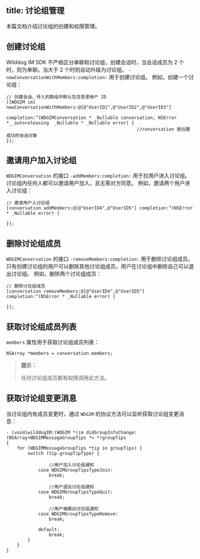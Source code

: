 title: 讨论组管理
---

本篇文档介绍讨论组的创建和权限管理。

## 创建讨论组
Wilddog IM SDK 不严格区分单聊和讨论组，创建会话时，当会话成员为 2 个时，则为单聊。当大于 2 个时则自动升级为讨论组。
`-newConversationWithMembers:completion:` 用于创建讨论组。
例如，创建一个讨论组：

```
// 创建会话，传入的数组中默认包含登录用户 ID
[[WDGIM im] newConversationWithMembers:@[@"UserID1",@"UserID2",@"UserID3"]
                                             completion:^(WDGIMConversation * _Nullable conversation, NSError *__autoreleasing  _Nullable * _Nullable error) {
                                                 //conversation 是创建成功的会话对象
}];
```

## 邀请用户加入讨论组

`WDGIMConversation` 的接口 `-addMembers:completion:` 用于拉用户进入讨论组。
讨论组内任何人都可以邀请用户加入，且无需对方同意。
例如，邀请两个用户进入讨论组：

```
// 邀请用户入讨论组
[conversation addMembers:@[@"UserID4",@"UserID5"] completion:^(NSError * _Nullable error) {
        
}];
```
 
## 删除讨论组成员

`WDGIMConversation` 的接口 `-removeMembers:completion:` 用于删除讨论组成员。
只有创建讨论组的用户可以删除其他讨论组成员。用户在讨论组中删除自己可以退出讨论组。
例如，删除两个讨论组成员：
```
// 删除讨论组成员
[conversation removeMembers:@[@"UserID4",@"UserID5"] completion:^(NSError * _Nullable error) {
        
}];
```

## 获取讨论组成员列表

`members` 属性用于获取讨论组成员列表：

```
NSArray *members = conversation.members;
```
<blockquote class="notice">
  <p><strong>提示：</strong></p>
  任何讨论组成员都有权限调用此方法。
</blockquote>


## 获取讨论组变更消息

当讨论组内有成员变更时，通过 `WDGIM` 的协议方法可以监听获取讨论组变更消息：

```objc
- (void)wilddogIM:(WDGIM *)im didGroupInfoChange:(NSArray<WDGIMMessageGroupTips *> *)groupTips
{
    for (WDGIMMessageGroupTips *tip in groupTips) {
        switch (tip.groupTipType) {
                
                //用户加入讨论组通知
            case WDGIMGroupTipsTypeJoin:
                break;
                
                //用户退出讨论组通知
            case WDGIMGroupTipsTypeQuit:
                break;
                
                //用户被踢出讨论组通知
            case WDGIMGroupTipsTypeRemove:
                break;
                
            default:
                break;
        }
    }
}	
```

 
 